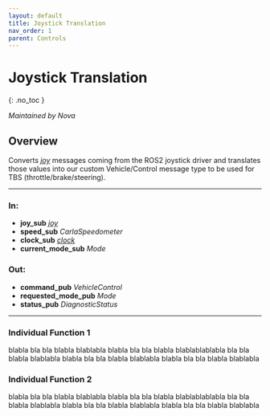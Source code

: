 ```yaml
---
layout: default
title: Joystick Translation
nav_order: 1
parent: Controls
---
```


# Joystick Translation
{: .no_toc }

*Maintained by Nova*

## Overview
Converts [*joy*](https://docs.ros.org/en/api/sensor_msgs/html/msg/Joy.html) messages coming from the ROS2 joystick driver and translates those values into our custom
Vehicle/Control message type to be used for TBS (throttle/brake/steering).

---

### In:
- **joy_sub** [*joy*](https://docs.ros.org/en/api/sensor_msgs/html/msg/Joy.html)
- **speed_sub** *CarlaSpeedometer*
- **clock_sub** [*clock*](https://docs.ros2.org/galactic/api/rosgraph_msgs/msg/Clock.html)
- **current_mode_sub** *Mode*

### Out:
- **command_pub** *VehicleControl*
- **requested_mode_pub** *Mode*
- **status_pub** *DiagnosticStatus*


---

### Individual Function 1
blabla bla bla blabla blablabla blabla bla bla blabla blablablablabla bla bla blabla blablabla
blabla bla bla blabla blablabla blabla bla bla blabla blablabla

### Individual Function 2
blabla bla bla blabla blablabla blabla bla bla blabla blablablablabla bla bla blabla blablabla
blabla bla bla blabla blablabla blabla bla bla blabla blablabla